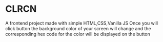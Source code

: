 # CLRCN
A frontend project made with simple HTML,CSS,Vanilla JS
Once you will click button the background color of your screen will change and the corresponding hex code for the color will be displayed on the button
